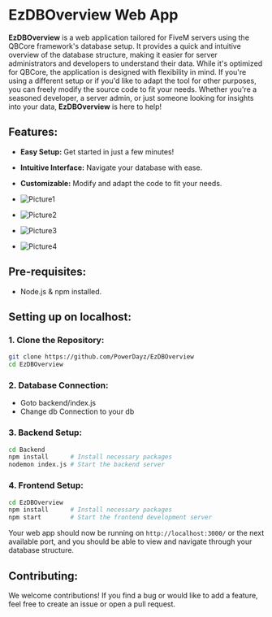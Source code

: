 # **EzDBOverview Web App**

**EzDBOverview** is a web application tailored for FiveM servers using the QBCore framework's database setup. It provides a quick and intuitive overview of the database structure, making it easier for server administrators and developers to understand their data. While it's optimized for QBCore, the application is designed with flexibility in mind. If you're using a different setup or if you'd like to adapt the tool for other purposes, you can freely modify the source code to fit your needs. Whether you're a seasoned developer, a server admin, or just someone looking for insights into your data, **EzDBOverview** is here to help!

## **Features**:

- **Easy Setup:** Get started in just a few minutes!
- **Intuitive Interface:** Navigate your database with ease.
- **Customizable:** Modify and adapt the code to fit your needs.

- ![Picture1](https://github.com/PowerDayz/EzDBOverview/assets/50378849/809f3f3c-ccf6-4cd8-8832-d4305a8c3ece)
- ![Picture2](https://github.com/PowerDayz/EzDBOverview/assets/50378849/fd942231-a16e-4744-9884-c11cc8a4c368)
- ![Picture3](https://github.com/PowerDayz/EzDBOverview/assets/50378849/47b08fe9-5271-4552-b099-bf47d138da86)
- ![Picture4](https://github.com/PowerDayz/EzDBOverview/assets/50378849/5cc37780-d644-4aab-9683-3e7bc960de7a)

## **Pre-requisites**:

- Node.js & npm installed.

## **Setting up on localhost**:

### **1. Clone the Repository**:

```bash
git clone https://github.com/PowerDayz/EzDBOverview
cd EzDBOverview
```

### **2. Database Connection**:

- Goto backend/index.js
- Change db Connection to your db

### **3. Backend Setup**:

```bash
cd Backend
npm install      # Install necessary packages
nodemon index.js # Start the backend server
```

### **4. Frontend Setup**:

```bash
cd EzDBOverview
npm install      # Install necessary packages
npm start        # Start the frontend development server
```

Your web app should now be running on `http://localhost:3000/` or the next available port, and you should be able to view and navigate through your database structure.

## **Contributing**:

We welcome contributions! If you find a bug or would like to add a feature, feel free to create an issue or open a pull request.
